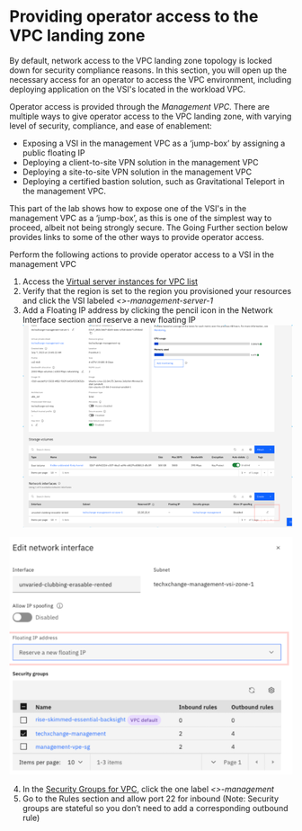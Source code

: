 # Providing operator access to the VPC landing zone

By default, network access to the VPC landing zone topology is locked down for security compliance reasons. In this section, you will open up the necessary access for an operator to access the VPC environment, including deploying application on the VSI's located in the workload VPC.

Operator access is provided through the _Management VPC_. There are multiple ways to give operator access to the VPC landing zone, with varying level of security, compliance, and ease of enablement:

- Exposing a VSI in the management VPC as a ‘jump-box’ by assigning a public floating IP
- Deploying a client-to-site VPN solution in the management VPC
- Deploying a site-to-site VPN solution in the management VPC
- Deploying a certified bastion solution, such as Gravitational Teleport in the management VPC.

This part of the lab shows how to expose one of the VSI's in the management VPC as a ‘jump-box’, as this is one of the simplest way to proceed, albeit not being strongly secure. The Going Further section below provides links to some of the other ways to provide operator access.

Perform the following actions to provide operator access to a VSI in the management VPC

1. Access the [Virtual server instances for VPC list](https://cloud.ibm.com/vpc-ext/compute/vs)
2. Verify that the region is set to the region you provisioned your resources and click the VSI labeled _&lt;<initials>&gt;-management-server-1_
3. Add a Floating IP address by clicking the pencil icon in the Network Interface section and reserve a new floating IP
   ![Pencil icon](../images/part1-20-network-int-pencil.png)

![Floating IP](../images/part1-20-floating-ip.png)

4. In the [Security Groups for VPC](https://cloud.ibm.com/vpc-ext/network/securityGroups), click the one label _&lt;<initials>&gt;-management_
5. Go to the Rules section and allow port 22 for inbound (Note: Security groups are stateful so you don’t need to add a corresponding outbound rule)

